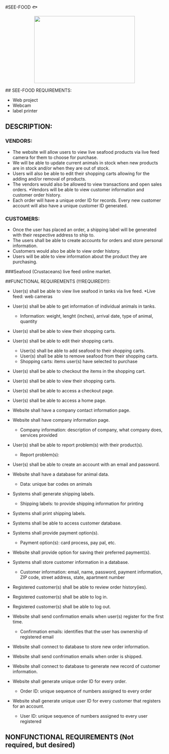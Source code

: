 #SEE-FOOD :fish:
<p align = "center">
<img src="http://clipartix.com/wp-content/uploads/2016/04/Crabs-crab-clipart-free-clip-art-images-clipartwiz.png" width="320" height="213">
					
</p>
## SEE-FOOD REQUIREMENTS: 

* Web project
* Webcam
* label printer


## DESCRIPTION:


### VENDORS:
    
* The website will allow users to view live seafood products via live feed camera for them to choose for purchase.
* We will be able to update current animals in stock when new products are in stock and/or when they are out of stock.
* Users will also be able to edit their shopping carts allowing for the adding and/or removal of products. 
* The vendors would also be allowed to view transactions and open sales orders. *Vendors will be able to view customer information and customer order history. 
* Each order will have a unique order ID for records. Every new customer account will also have a unique customer ID generated.


### CUSTOMERS: 

* Once the user has placed an order, a shipping label will be generated with their respective address to ship to. 
* The users shall be able to create accounts for orders and store personal information. 
* Customers would also be able to view order history.
* Users will be able to view information about the product they are purchasing.






###Seafood (Crustaceans) live feed online market.

##FUNCTIONAL REQUIREMENTS (!!!REQUIRED!!!):

* User(s) shall be able to view live seafood in tanks via live feed.
     *Live feed: web cameras

* User(s) shall be able to get information of individual animals in tanks.
    * Information: weight, lenght (inches), arrival date, type of animal, quantity

* User(s) shall be able to view their shopping carts.

* User(s) shall be able to edit their shopping carts.
    * User(s) shall be able to add seafood to their shopping carts.
    * User(s) shall be able to remove seafood from their shopping carts.
    * Shopping carts: items user(s) have selected to purchase

* User(s) shall be able to checkout the items in the shopping cart.

* User(s) shall be able to view their shopping carts.

* User(s) shall be able to access a checkout page.

* User(s) shall be able to access a home page.

* Website shall have a company contact information page.

* Website shall have company information page.
    * Company information: description of company, what company does, services provided

* User(s) shall be able to report problem(s) with their product(s).
    * Report problem(s): 

* User(s) shall be able to create an account with an email and password.

* Website shall have a database for animal data.
    * Data: unique bar codes on animals

* Systems shall generate shipping labels.
    * Shipping labels: to provide shipping information for printing

* Systems shall print shipping labels.

* Systems shall be able to access customer database.

* Systems shall provide payment option(s).
    * Payment option(s): card process, pay pal, etc.

* Website shall provide option for saving their preferred payment(s).

* Systems shall store customer information in a database.
    * Customer information: email, name, password, payment information, ZIP code, street address, state, apartment number

* Registered customer(s) shall be able to review order history(ies).

* Registered customer(s) shall be able to log in.

* Registered customer(s) shall be able to log out.

* Website shall send confirmation emails when user(s) register for the first time.
    * Confirmation emails: identifies that the user has ownership of registered email

* Website shall connect to database to store new order information.

* Website shall send confrimation emails when order is shipped.

* Website shall connect to database to generate new record of customer information.

* Website shall generate unique order ID for every order.
    * Order ID: unique sequence of numbers assigned to every order

* Website shall generate unique user ID for every customer that registers for an account.
    * User ID: unique sequence of numbers assigned to every user registered



## NONFUNCTIONAL REQUIREMENTS (Not required, but desired)
